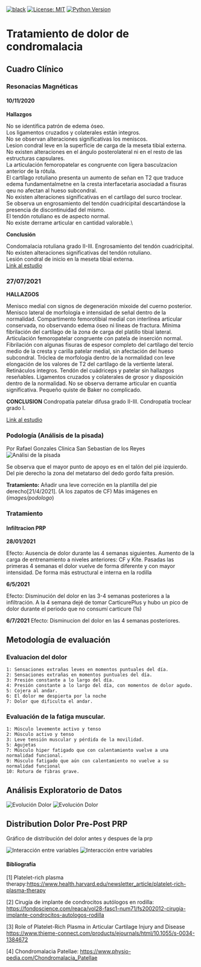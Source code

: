 [![black](https://img.shields.io/badge/code%20style-black-000000.svg?style=plastic)](https://github.com/psf/black)
[![License: MIT](https://img.shields.io/badge/License-MIT-blue.svg?color=g&style=plastic)](https://opensource.org/licenses/MIT)
[![Python Version](https://img.shields.io/github/pipenv/locked/python-version/cmougan/WRI_WellBeing_Data_Layer?style=plastic)](https://github.com/cmougan/WRI_WellBeing_Data_Layer)

# Tratamiento de dolor de condromalacia

## Cuadro Clínico

### Resonacias Magnéticas
#### 10/11/2020

__Hallazgos__

No se identifica patrón de edema óseo.\
Los ligamentos cruzados y colaterales están integros.\
No se observan alteraciones significativas los meniscos.\
Lesion condral leve en la superficie de carga de la meseta tibial externa.\
No existen alteraciones en el ángulo posterolateral ni en el resto de las estructuras capsulares.\
La articulación femoropatelar es congruente con ligera basculzacion anterior de la rótula.\
El cartílago rotuliano presenta un aumento de señan en T2 que traduce edema fundamentalmetne en la cresta interfacetaria asociadad a fisuras qeu no afectan al hueso subcondral.\
No existen alteraciones significativas en el cartílago del surco troclear. \
Se observa un engrosamiento del tendón cuadricipital descartándose la presencia de discontinuidad del mismo.\
El tendón rotuliano es de aspecto normal. \
No existe derrame articular en cantidad valorable.\

**Conclusión**

Condomalacia rotuliana grado II-III. Engrosamiento del tendón cuadricipital.\
No existen alteraciones significativas del tendón rotuliano. \
Lesión condral de inicio en la meseta tibial externa.\
[Link al estudio](https://portaldelpaciente.htmedica.com/PortalPaciente/OpenSharedStudyRequest/dfbd3888-b691-41c4-a605-e3a2757bfac8)

### 27/07/2021

__HALLAZGOS__

Menisco medial con signos de degeneración mixoide del cuerno posterior. Menisco lateral
de morfología e intensidad de señal dentro de la normalidad.
Compartimento femorotibial medial con interlínea articular conservada, no observando
edema óseo ni líneas de fractura.
Mínima fibrilación del cartílago de la zona de carga del platillo tibial lateral.
Articulación femoropatelar congruente con patela de inserción normal. Fibrilación con
algunas fisuras de espesor completo del cartílago del tercio medio de la cresta y carilla
patelar medial, sin afectación del hueso subcondral. Tróclea de morfología dentro de la
normalidad con leve elongación de los valores de T2 del cartílago de la vertiente lateral.
Retináculos íntegros.
Tendón del cuádriceps y patelar sin hallazgos reseñables.
Ligamentos cruzados y colaterales de grosor y disposición dentro de la normalidad.
No se observa derrame articular en cuantía significativa. Pequeño quiste de Baker no
complicado.

**CONCLUSION**
Condropatía patelar difusa grado II-III. Condropatía troclear grado I.

[Link al estudio](https://portaldelpaciente.htmedica.com/PortalPaciente/OpenSharedStudyRequest/dfbd3888-b691-41c4-a605-e3a2757bfac8)


### Podología (Análisis de la pisada)
 Por Rafael Gonzales Clinica San Sebastian de los Reyes
 ![Análisi de la pisada](images/podologo/heatmap_pisada.jpeg "Title")
 
 Se observa que el mayor punto de apoyo es en el talón del pié izquierdo. 
 Del pie derecho la zona del metatarso del dedo gordo falta presión.
 
__Tratamiento:__ Añadir una leve correción en la plantilla del pie derecho[21/4/2021]. (A los zapatos de CF)
 Más imágenes en (_images/podologo_)
 

### Tratamiento

#### Infiltracion PRP
**28/01/2021**

Efecto: Ausencia de dolor durante las 4 semanas siguientes. 
Aumento de la carga de entrenamiento a niveles anteriores: CF y Kite. 
Pasadas las primeras 4 semanas el dolor vuelve de forma diferente y con mayor intensidad.
De forma más estructural e interna en la rodilla

**6/5/2021**

Efecto: Disminución del dolor en las 3-4 semanas posteriores a la infiltración.
A la 4 semana dejé de tomar CarticurePlus y hubo un pico de dolor durante el periodo que no consumí carticure (1s)

**6/7/2021**
Efecto: Disminucion del dolor en las 4 semanas posteriores.



## Metodología de evaluación

### Evaluacion del dolor
```
1: Sensaciones extrañas leves en momentos puntuales del día. 
2: Sensaciones extrañas en momentos puntuales del día.
3: Presión constante a lo largo del día.
4: Presión constante a lo largo del día, con momentos de dolor agudo.
5: Cojera al andar. 
6: El dolor me despierta por la noche
7: Dolor que dificulta el andar.
```

### Evaluación de la fatiga muscular.
```
1: Músculo levemente activo y tenso
2: Músculo activo y tenso
3: Leve tensión muscular y pérdida de la movilidad. 
5: Agujetas
7: Músculo hiper fatigado que con calentamiento vuelve a una normalidad funcional.
9: Músculo fatigado que aún con calentamiento no vuelve a su normalidad funcional
10: Rotura de fibras grave.
```


## Análisis Exploratorio de Datos
![Evolución Dolor](images/dolor_diario.png "Title")
![Evolución Dolor](images/dolor_semanal_carga.png "Title")


<!-- 
## Carga deportiva
[Deporte Acumulado](images/deporte.png "Title") 

![Deporte Acumulado](images/dolor_int_rodilla.png "Title")

![Relacion Cargas y Dolor](images/dolor_cargas_diario.png "Title")--->



## Distribution Dolor Pre-Post PRP
Gráfico de distribución del dolor antes y despues de la prp

![Interacción entre variables](images/pain_distribution.png "Title")
![Interacción entre variables](images/colageno_distribution.png "Title")


#### Bibliografía

[1] Platelet-rich plasma therapy:https://www.health.harvard.edu/newsletter_article/platelet-rich-plasma-therapy

[2] Cirugía de implante de condrocitos autólogos en rodilla: https://fondoscience.com/reaca/vol28-fasc1-num71/fs2002012-cirugia-implante-condrocitos-autologos-rodilla

[3] Role of Platelet-Rich Plasma in Articular Cartilage Injury and Disease https://www.thieme-connect.com/products/ejournals/html/10.1055/s-0034-1384672

[4] Chondromalacia Patellae: https://www.physio-pedia.com/Chondromalacia_Patellae

